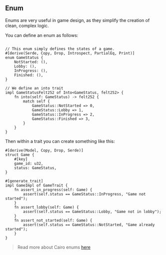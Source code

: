 ## Enum

Enums are very useful in game design, as they simplify the creation of clean, complex logic.

You can define an enum as follows:

```rust,ignore

// This enum simply defines the states of a game.
#[derive(Serde, Copy, Drop, Introspect, PartialEq, Print)]
enum GameStatus {
    NotStarted: (),
    Lobby: (),
    InProgress: (),
    Finished: (),
}

// We define an into trait
impl GameStatusFelt252 of Into<GameStatus, felt252> {
    fn into(self: GameStatus) -> felt252 {
        match self {
            GameStatus::NotStarted => 0,
            GameStatus::Lobby => 1,
            GameStatus::InProgress => 2,
            GameStatus::Finished => 3,
        }
    }
}
```

Then within a trait you can create something like this:

```rust,ignore
#[derive(Model, Copy, Drop, Serde)]
struct Game {
    #[key]
    game_id: u32,
    status: GameStatus,
}

#[generate_trait]
impl GameImpl of GameTrait {
    fn assert_in_progress(self: Game) {
        assert(self.status == GameStatus::InProgress, "Game not started");
    }
    fn assert_lobby(self: Game) {
        assert(self.status == GameStatus::Lobby, "Game not in lobby");
    }
    fn assert_not_started(self: Game) {
        assert(self.status == GameStatus::NotStarted, "Game already started");
    }
}
```

> Read more about Cairo enums [here](https://book.cairo-lang.org/ch06-00-enums-and-pattern-matching.html)
